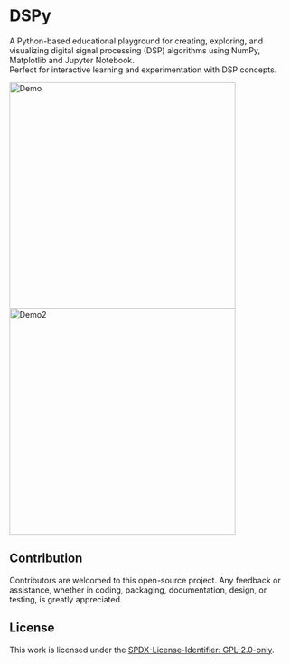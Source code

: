 # DSPy

A Python-based educational playground for creating, exploring, and visualizing digital signal processing (DSP) algorithms using NumPy, Matplotlib and Jupyter Notebook.  
Perfect for interactive learning and experimentation with DSP concepts.

<div align="left">
  <picture>
    <source media="(prefers-color-scheme: light)" srcset="Resources/Demos/Demo.png">
    <source media="(prefers-color-scheme: dark)" srcset="Resources/Demos/Demo_Dark.png">
  <img alt="Demo" src="" width="400">
  </picture>
  <picture>
    <source media="(prefers-color-scheme: light)" srcset="Resources/Demos/Demo2.png">
    <source media="(prefers-color-scheme: dark)" srcset="Resources/Demos/Demo2_Dark.png">
  <img alt="Demo2" src="" width="400">
  </picture>
</div>

## Contribution
Contributors are welcomed to this open-source project. Any feedback or assistance, whether in coding, packaging, documentation, design, or testing, is greatly appreciated. 

## License
This work is licensed under the [SPDX-License-Identifier: GPL-2.0-only](./LICENSE).
